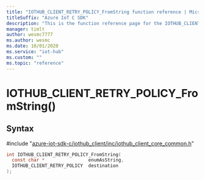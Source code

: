 ```yaml
---                             
title: "IOTHUB_CLIENT_RETRY_POLICY_FromString function reference | Microsoft Docs" 
titleSuffix: "Azure IoT C SDK"            
description: "This is the function reference page for the IOTHUB_CLIENT_RETRY_POLICY_FromString() function in the Azure IoT C SDK. This SDK is used with Azure IoT Hub and Azure IoT Hub Device Provisioning Service"            
manager: timlt                 
author: wesmc7777              
ms.author: wesmc               
ms.date: 10/01/2020                    
ms.service: "iot-hub"             
ms.custom: ""                
ms.topic: "reference"        
---                            
```


# IOTHUB_CLIENT_RETRY_POLICY_FromString()

## Syntax

\#include "[azure-iot-sdk-c/iothub_client/inc/iothub_client_core_common.h](../iothub-client-core-common-h.md)"  
```C
int IOTHUB_CLIENT_RETRY_POLICY_FromString(
  const char *                enumAsString,
  IOTHUB_CLIENT_RETRY_POLICY  destination
);
```

